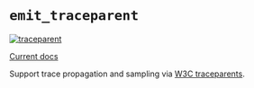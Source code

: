 # `emit_traceparent`

[![traceparent](https://github.com/emit-rs/emit/actions/workflows/traceparent.yml/badge.svg)](https://github.com/emit-rs/emit/actions/workflows/traceparent.yml)

[Current docs](https://docs.rs/emit_traceparent/0.11.5/emit_traceparent/index.html)

Support trace propagation and sampling via [W3C traceparents](https://www.w3.org/TR/trace-context/).
